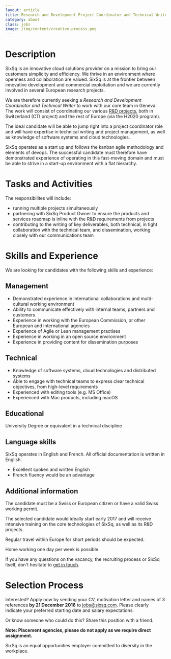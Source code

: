 ```yaml
---
layout: article
title: Research and Development Project Coordinator and Technical Writer
category: about
class: jobs
image: /img/content/creative-process.png
---
```


Description
====
SixSq is an innovative cloud solutions provider on a mission to bring our customers simplicity and efficiency. We thrive in an environment where openness and collaboration are valued. SixSq is at the frontier between innovative development and commercial exploitation and we are currently involved in several European research projects.

We are therefore currently seeking a *Research and Development Coordinator and Technical Writer* to work with our core team in Geneva. The work will consist of coordinating our various [R&D projects](/r-and-d), both in Switzerland (CTI project) and the rest of Europe (via the H2020 program).

The ideal candidate will be able to jump right into a project coordinator role and will have expertise in technical writing and project management, as well as knowledge of software systems and cloud technologies.

SixSq operates as a start up and follows the kanban agile methodology and elements of devops. The successful candidate must therefore have demonstrated experience of operating in this fast-moving domain and must be able to strive in a start-up environment with a flat hierarchy.

Tasks and Activities
====
The responsibilites will include:

- running multiple projects simultaneously
- partnering with SixSq Product Owner to ensure the products and services roadmap is inline with the R&D requirements from projects
- contributing to the writing of key deliverables, both technical, in tight collaboration with the technical team, and dissemination, working closely with our communications team

Skills and Experience
=====================

We are looking for candidates with the following skills and experience:  

Management
----

- Demonstrated experience in international collaborations and multi-cultural working environment
- Ability to communicate effectively with internal teams, partners and customers
- Experience in working with the European Commission, or other European and international agencies
- Experience of Agile or Lean management practises
- Experience in working in an open source environment
- Experience in providing content for dissemination purposes

Technical
----

- Knowledge of software systems, cloud technologies and distributed systems
- Able to engage with technical teams to express clear technical objectives, from high-level requirements
- Experienced with editing tools (e.g. MS Office)
- Experienced with Mac products, including macOS

Educational
----

University Degree or equivalent in a technical discipline


Language skills
----

SixSq operates in English and French. All official documentation is written in English.

- Excellent spoken and written English
- French fluency would be an advantage

Additional information
----
The candidate must be a Swiss or European citizen or have a valid Swiss working permit. 

The selected candidate would ideally start early 2017 and will receive intensive training on the core technologies of SixSq, as well as its R&D projects.

Regular travel within Europe for short periods should be expected.

Home working one day per week is possible.


If you have any questions on the vacancy, the recruiting process or SixSq itself, don't hesitate to [get in touch](mailto:jobs@sixsq.com?subject=job%20application).

Selection Process
===================

Interested? Apply now by sending your CV, motivation letter and names of 3 references **by 21 December 2016** to [jobs@sixsq.com](mailto:jobs@sixsq.com?subject=job%20application). Please clearly indicate your preferred starting date and salary expectations.

Or know someone who could do this? Share this position with a friend.

**Note: Placement agencies, please do not apply as we require direct assignment.**

SixSq is an equal opportunities employer committed to diversity in the workplace.